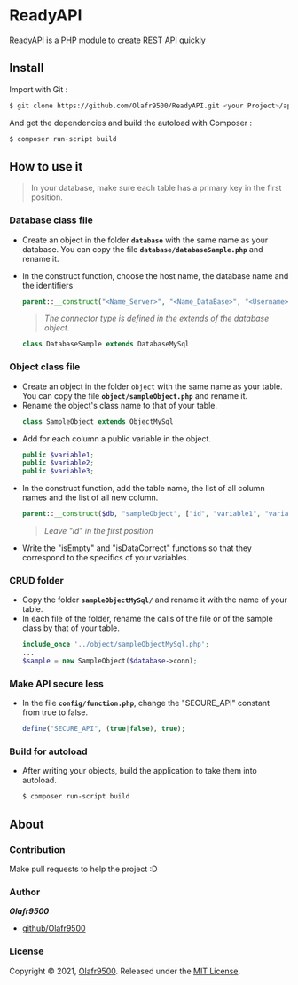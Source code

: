 # ReadyAPI
ReadyAPI is a PHP module to create REST API quickly
## Install
Import with Git :
```bash
$ git clone https://github.com/Olafr9500/ReadyAPI.git <your Project>/api
```

And get the dependencies and build the autoload with Composer :
```bash
$ composer run-script build
```
## How to use it
> In your database, make sure each table has a primary key in the first position.

### Database class file
- Create an object in the folder **`database`** with the same name as your database. You can copy the file **`database/databaseSample.php`** and rename it.

- In the construct function, choose the host name, the database name and the identifiers
    ```php
    parent::__construct("<Name_Server>", "<Name_DataBase>", "<Username>", "<Password>");
    ```
    > *The connector type is defined in the extends of the database object.*
    ```php
    class DatabaseSample extends DatabaseMySql
    ```
### Object class file
- Create an object in the folder `object` with the same name as your table. You can copy the file **`object/sampleObject.php`** and rename it.
- Rename the object's class name to that of your table.
    ```php
    class SampleObject extends ObjectMySql
    ```
- Add for each column a public variable in the object.
    ```php
    public $variable1;
    public $variable2;
    public $variable3;
    ```
- In the construct function, add the table name, the list of all column names and the list of all new column.
    ```php
    parent::__construct($db, "sampleObject", ["id", "variable1", "variable2", "variable3"], ["id", "variable1", "variable2", "variable3"]);
    ```
    > *Leave "id" in the first position*
- Write the "isEmpty" and "isDataCorrect" functions so that they correspond to the specifics of your variables.
### CRUD folder
- Copy the folder **`sampleObjectMySql/`** and rename it with the name of your table.
- In each file of the folder, rename the calls of the file or of the sample class by that of your table.
    ```php
    include_once '../object/sampleObjectMySql.php';
    ...
    $sample = new SampleObject($database->conn);
    ```
### Make API secure less
- In the file **`config/function.php`**, change the "SECURE_API" constant from true to false.
    ```php
    define("SECURE_API", (true|false), true);
    ```

### Build for autoload
- After writing your objects, build the application to take them into autoload.
    ```bash
    $ composer run-script build
    ```
## About
### Contribution
Make pull requests to help the project :D
### Author
***Olafr9500***
* [github/Olafr9500](https://github.com/Olafr9500)
### License
Copyright © 2021, [Olafr9500](https://github.com/Olafr9500).
Released under the [MIT License](LICENSE).